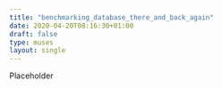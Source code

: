 ```yaml
---
title: "benchmarking_database_there_and_back_again"
date: 2020-04-20T08:16:30+01:00
draft: false
type: muses
layout: single
---
```


Placeholder